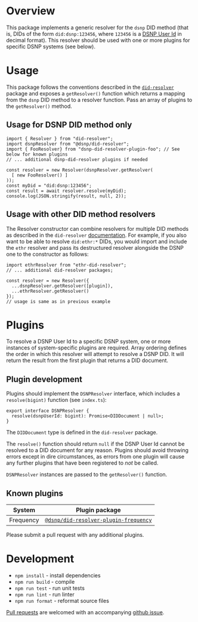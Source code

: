 # Overview

This package implements a generic resolver for the `dsnp` DID method (that is, DIDs of the form `did:dsnp:123456`, where `123456` is a [DSNP User Id](https://spec.dsnp.org/DSNP/Identifiers.html#dsnp-user-id) in decimal format).
This resolver should be used with one or more plugins for specific DSNP systems (see below).

# Usage

This package follows the conventions described in the [`did-resolver`](https://github.com/decentralized-identity/did-resolver) package and exposes a `getResolver()` function which returns a mapping from the `dsnp` DID method to a resolver function.
Pass an array of plugins to the `getResolver()` method.

## Usage for DSNP DID method only

```
import { Resolver } from "did-resolver";
import dsnpResolver from "@dsnp/did-resolver"; 
import { FooResolver} from "dsnp-did-resolver-plugin-foo"; // See below for known plugins
// ... additional dsnp-did-resolver plugins if needed

const resolver = new Resolver(dsnpResolver.getResolver(
  [ new FooResolver() ]
));
const myDid = "did:dsnp:123456";
const result = await resolver.resolve(myDid);
console.log(JSON.stringify(result, null, 2));
```

## Usage with other DID method resolvers

The Resolver constructor can combine resolvers for multiple DID methods as described in the `did-resolver` [documentation](https://github.com/decentralized-identity/did-resolver#readme).
For example, if you also want to be able to resolve `did:ethr:*` DIDs, you would import and include the `ethr` resolver and pass its destructured resolver alongside the DSNP one to the constructor as follows:

```
import ethrResolver from "ethr-did-resolver";
// ... additional did-resolver packages; 

const resolver = new Resolver({
  ...dsnpResolver.getResolver([plugin]),
  ...ethrResolver.getResolver()
});
// usage is same as in previous example
```

# Plugins

To resolve a DSNP User Id to a specific DSNP system, one or more instances of system-specific plugins are required.
Array ordering defines the order in which this resolver will attempt to resolve a DSNP DID.
It will return the result from the first plugin that returns a DID document.

## Plugin development

Plugins should implement the `DSNPResolver` interface, which includes a `resolve(bigint)` function (see `index.ts`):

```
export interface DSNPResolver {
  resolve(dsnpUserId: bigint): Promise<DIDDocument | null>;
}
```

The `DIDDocument` type is defined in the `did-resolver` package.

The `resolve()` function should return `null` if the DSNP User Id cannot be resolved to a DID document for any reason.
Plugins should avoid throwing errors except in dire circumstances, as errors from one plugin will cause any further plugins that have been registered to *not* be called.

`DSNPResolver` instances are passed to the `getResolver()` function.

## Known plugins

| System | Plugin package
|---|---|
| Frequency | [`@dsnp/did-resolver-plugin-frequency`](https://github.com/AmplicaLabs/dsnp-did-resolver-plugin-frequency) | 

Please submit a pull request with any additional plugins.

# Development

- `npm install` - install dependencies
- `npm run build` - compile
- `npm run test` - run unit tests
- `npm run lint` - run linter
- `npm run format` - reformat source files

[Pull requests](https://github.com/LibertyDSNP/dsnp-did-resolver/pulls) are welcomed with an accompanying [github issue](https://github.com/LibertyDSNP/dsnp-did-resolver/issues).
